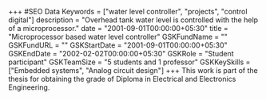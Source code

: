 +++
#SEO Data
Keywords = ["water level controller", "projects", "control digital"]
description = "Overhead tank water level is controlled with the help of a microprocessor."
date = "2001-09-01T00:00:00+05:30"
title = "Microprocessor based water level controller"
GSKFundName = ""
GSKFundURL = ""
GSKStartDate = "2001-09-01T00:00:00+05:30"
GSKEndDate = "2002-02-02T00:00:00+05:30"
GSKRole = "Student participant"
GSKTeamSize = "5 students and 1 professor"
GSKKeySkills = ["Embedded systems", "Analog circuit design"]
+++
This work is part of the thesis for obtaining the grade of Diploma in Electrical and Electronics Engineering.